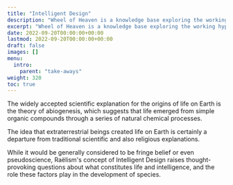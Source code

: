 ```yaml
---
title: "Intelligent Design"
description: "Wheel of Heaven is a knowledge base exploring the working hypothesis that life on Earth was intelligently designed by an extraterrestrial civilization, the so-called Elohim."
excerpt: "Wheel of Heaven is a knowledge base exploring the working hypothesis that life on Earth was intelligently designed by an extraterrestrial civilization, the so-called Elohim."
date: 2022-09-20T00:00:00+00:00
lastmod: 2022-09-20T00:00:00+00:00
draft: false
images: []
menu:
  intro:
    parent: "take-aways"
weight: 320
toc: true
---
```


The widely accepted scientific explanation for the origins of life on Earth is the theory of abiogenesis, which suggests that life emerged from simple organic compounds through a series of natural chemical processes.

The idea that extraterrestrial beings created life on Earth is certainly a departure from traditional scientific and also religious explanations.

While it would be generally considered to be fringe belief or even pseudoscience, Raëlism's concept of Intelligent Design raises thought-provoking questions about what constitutes life and intelligence, and the role these factors play in the development of species.
